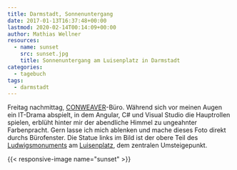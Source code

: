 ```yaml
---
title: Darmstadt, Sonnenuntergang
date: 2017-01-13T16:37:48+00:00
lastmod: 2020-02-14T00:14:09+00:00
author: Mathias Wellner
resources:
  - name: sunset
    src: sunset.jpg
    title: Sonnenuntergang am Luisenplatz in Darmstadt
categories:
  - tagebuch
tags:
  - darmstadt
---
```

Freitag nachmittag, <a href="http://www.conweaver.com" target="_blank">CONWEAVER</a>-Büro. Während sich vor meinen Augen ein IT-Drama abspielt, in dem Angular, C# und Visual Studio die Hauptrollen spielen, erblüht hinter mir der abendliche Himmel zu ungeahnter Farbenpracht. Gern lasse ich mich ablenken und mache dieses Foto direkt durchs Bürofenster. Die Statue links im Bild ist der obere Teil des <a href="https://de.wikipedia.org/wiki/Ludwigsmonument" target="_blank">Ludwigsmonuments</a> am <a href="https://de.wikipedia.org/wiki/Luisenplatz_(Darmstadt)" target="_blank">Luisenplatz</a>, dem zentralen Umsteigepunkt.

<!--more-->

{{< responsive-image name="sunset" >}}